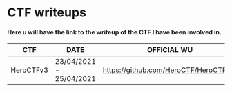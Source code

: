# CTF writeups
#### Here u will have the link to the writeup of the CTF I have been involved in.
CTF | DATE | OFFICIAL WU
----|------|------------
HeroCTFv3 | 23/04/2021 - 25/04/2021 | https://github.com/HeroCTF/HeroCTF_v3
